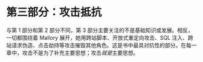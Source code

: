 # 第三部分：攻击抵抗

与第 1 部分和第 2 部分不同，第 3 部分主要关注的不是基础知识或发展。相反，一切都围绕着 Mallory 展开，她用跨站脚本、开放式重定向攻击、SQL 注入、跨站请求伪造、点击劫持等攻击摧毁其他角色。这是书中最具对抗性的部分。在每一章中，攻击不是为了补充主要思想；攻击*就是*主要思想。
